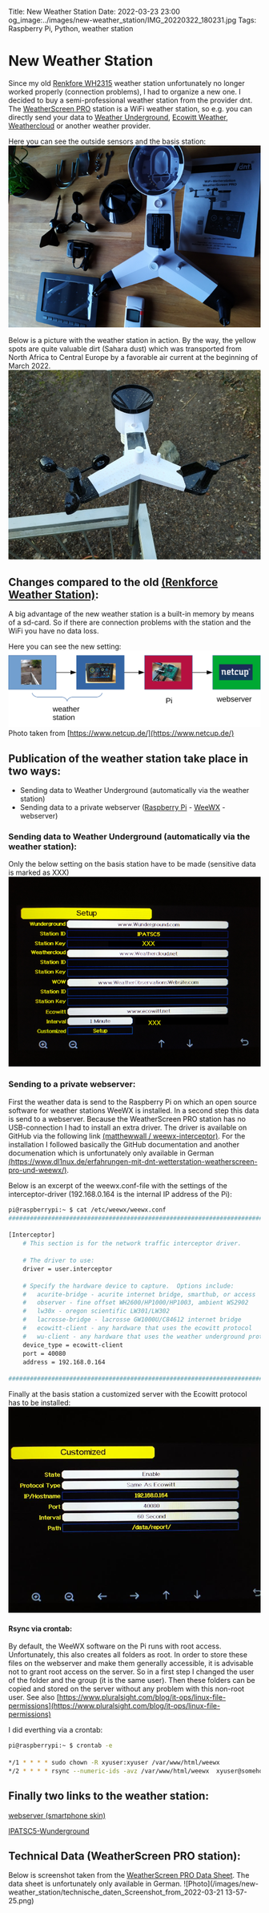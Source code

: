 Title: New Weather Station
Date: 2022-03-23 23:00
og_image:../images/new-weather_station/IMG_20220322_180231.jpg
Tags: Raspberry Pi, Python, weather station

# New Weather Station
Since my old [Renkfore WH2315](https://www.amazon.de/Renkforce-WH2315-Funk-WETTERSTATION/dp/B01N4DK6TG#ace-g6772571139) weather station unfortunately no longer worked properly (connection problems), I had to organize a new one. 
I decided to buy a semi-professional weather station from the provider dnt.
The [WeatherScreen PRO](https://www.dnt.de/Produkte/WiFi-Wetterstation-WeatherScreen-PRO/) station is a WiFi weather station, so e.g. you can directly send your data to [Weather Underground](https://www.wunderground.com/), [Ecowitt Weather](https://www.ecowitt.net/), [Weathercloud](https://weathercloud.net/en) or another weather provider.

Here you can see the outside sensors and the basis station:
![Photo](/images/new-weather_station/IMG_20220307_181250_cropped.png)

Below is a picture with the weather station in action.
By the way, the yellow spots are quite valuable dirt (Sahara dust) which was transported from North Africa to Central Europe by a favorable air current at the beginning of March 2022.
![Photo](/images/new-weather_station/IMG_20220322_180242.jpg)

## Changes compared to the old [(Renkforce Weather Station)](https://markusgoller.at/weather-station.html):
A big advantage of the new weather station is  a built-in memory by means of a sd-card.
So if there are connection problems with the station and the WiFi you have no data loss.

Here you can see the new setting:
<img src="/images/new-weather_station/settings_subnails.svg" alt="settings_subnails.svg">
Photo taken from [https://www.netcup.de/](https://www.netcup.de/)


## Publication of the weather station take place in two ways:
* Sending data to Weather Underground (automatically via the weather station) 
* Sending data to a private webserver ([Raspberry Pi](https://www.raspberrypi.org/) - [WeeWX](https://www.weewx.com/) - webserver)


### Sending data to Weather Underground (automatically via the weather station):
Only the below setting on the basis station have to be made (sensitive data is marked as XXX)
![Photo](/images/new-weather_station/IMG_20220322_200607_cropped.png)

### Sending to a private webserver:
First the weather data is send to the Raspberry Pi on which an open source software for weather stations WeeWX is installed. In a second step this data is send to a webserver.
Because the WeatherScreen PRO station has no USB-connection I had to install an extra driver. The driver is available on GitHub via the following link 
[(matthewwall / weewx-interceptor)](https://github.com/matthewwall/weewx-interceptor).
For the installation I followed basically the GitHub documentation and another documenation which is unfortunately only available in German [(https://www.dl1nux.de/erfahrungen-mit-dnt-wetterstation-weatherscreen-pro-und-weewx/)](https://www.dl1nux.de/erfahrungen-mit-dnt-wetterstation-weatherscreen-pro-und-weewx/).

Below is an excerpt of the weewx.conf-file with the settings of the interceptor-driver (192.168.0.164 is the internal IP address of the Pi):
```bash
pi@raspberrypi:~ $ cat /etc/weewx/weewx.conf
##############################################################################

[Interceptor]
    # This section is for the network traffic interceptor driver.
    
    # The driver to use:
    driver = user.interceptor
    
    # Specify the hardware device to capture.  Options include:
    #   acurite-bridge - acurite internet bridge, smarthub, or access
    #   observer - fine offset WH2600/HP1000/HP1003, ambient WS2902
    #   lw30x - oregon scientific LW301/LW302
    #   lacrosse-bridge - lacrosse GW1000U/C84612 internet bridge
    #   ecowitt-client - any hardware that uses the ecowitt protocol
    #   wu-client - any hardware that uses the weather underground protocol
    device_type = ecowitt-client
    port = 40080
    address = 192.168.0.164 

##############################################################################

```



Finally at the basis station a customized server with the Ecowitt protocol has to be installed:
![Photo](/images/new-weather_station/IMG_20220322_200647_cropped.png)



#### Rsync via crontab:
By default, the WeeWX software on the Pi runs with root access. Unfortunately, this also creates all folders as root. In order to store these files on the webserver and make them generally accessible, it is advisable not to grant root access on the server. So in a first step I changed the user of the folder and the group (it is the same user). Then these folders can be copied and stored on the server without any problem with this non-root user.
See also [https://www.pluralsight.com/blog/it-ops/linux-file-permissions](https://www.pluralsight.com/blog/it-ops/linux-file-permissions)

I did everthing via a crontab:
```bash
pi@raspberrypi:~ $ crontab -e

*/1 * * * * sudo chown -R xyuser:xyuser /var/www/html/weewx
*/2 * * * * rsync --numeric-ids -avz /var/www/html/weewx  xyuser@somehost.example.com:/var/www/html 
```

## Finally two links to the weather station:
[webserver (smartphone skin)](http://v2202112116254172535.hotsrv.de/index.html)

[IPATSC5-Wunderground](https://www.wunderground.com/dashboard/pws/IPATSC5)



## Technical Data (WeatherScreen PRO station):
Below is screenshot taken from the [WeatherScreen PRO Data Sheet](https://m.media-amazon.com/images/I/91D93jzNt3L.pdf).
The data sheet  is unfortunately only available in German.
![Photo](/images/new-weather_station/technische_daten_Screenshot_from_2022-03-21 13-57-25.png)